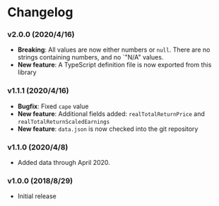 # Changelog

### v2.0.0 (2020/4/16)

- **Breaking**: All values are now either numbers or `null`. There are no strings containing numbers, and no `"N/A" values.
- **New feature**: A TypeScript definition file is now exported from this library

### v1.1.1 (2020/4/16)

- **Bugfix**: Fixed `cape` value
- **New feature**: Additional fields added: `realTotalReturnPrice` and `realTotalReturnScaledEarnings`
- **New feature**: `data.json` is now checked into the git repository

### v1.1.0 (2020/4/8)

- Added data through April 2020.

### v1.0.0 (2018/8/29)

- Initial release
